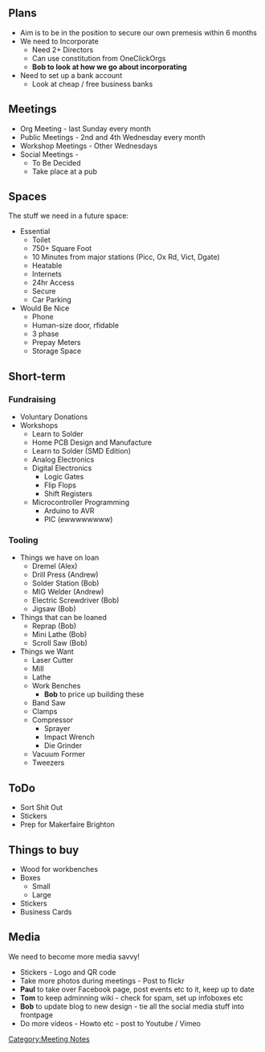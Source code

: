 Plans
-----

-   Aim is to be in the position to secure our own premesis within 6
    months
-   We need to Incorporate
    -   Need 2+ Directors
    -   Can use constitution from OneClickOrgs
    -   **Bob to look at how we go about incorporating**
-   Need to set up a bank account
    -   Look at cheap / free business banks

Meetings
--------

-   Org Meeting - last Sunday every month
-   Public Meetings - 2nd and 4th Wednesday every month
-   Workshop Meetings - Other Wednesdays
-   Social Meetings -
    -   To Be Decided
    -   Take place at a pub

Spaces
------

The stuff we need in a future space:

-   Essential
    -   Toilet
    -   750+ Square Foot
    -   10 Minutes from major stations (Picc, Ox Rd, Vict, Dgate)
    -   Heatable
    -   Internets
    -   24hr Access
    -   Secure
    -   Car Parking
-   Would Be Nice
    -   Phone
    -   Human-size door, rfidable
    -   3 phase
    -   Prepay Meters
    -   Storage Space

Short-term
----------

### Fundraising

-   Voluntary Donations
-   Workshops
    -   Learn to Solder
    -   Home PCB Design and Manufacture
    -   Learn to Solder (SMD Edition)
    -   Analog Electronics
    -   Digital Electronics
        -   Logic Gates
        -   Flip Flops
        -   Shift Registers
    -   Microcontroller Programming
        -   Arduino to AVR
        -   PIC (ewwwwwwww)

### Tooling

-   Things we have on loan
    -   Dremel (Alex)
    -   Drill Press (Andrew)
    -   Solder Station (Bob)
    -   MIG Welder (Andrew)
    -   Electric Screwdriver (Bob)
    -   Jigsaw (Bob)
-   Things that can be loaned
    -   Reprap (Bob)
    -   Mini Lathe (Bob)
    -   Scroll Saw (Bob)
-   Things we Want
    -   Laser Cutter
    -   Mill
    -   Lathe
    -   Work Benches
        -   **Bob** to price up building these
    -   Band Saw
    -   Clamps
    -   Compressor
        -   Sprayer
        -   Impact Wrench
        -   Die Grinder
    -   Vacuum Former
    -   Tweezers

ToDo
----

-   Sort Shit Out
-   Stickers
-   Prep for Makerfaire Brighton

Things to buy
-------------

-   Wood for workbenches
-   Boxes
    -   Small
    -   Large
-   Stickers
-   Business Cards

Media
-----

We need to become more media savvy!

-   Stickers - Logo and QR code
-   Take more photos during meetings - Post to flickr
-   **Paul** to take over Facebook page, post events etc to it, keep up
    to date
-   **Tom** to keep adminning wiki - check for spam, set up infoboxes
    etc
-   **Bob** to update blog to new design - tie all the social media
    stuff into frontpage
-   Do more videos - Howto etc - post to Youtube / Vimeo

[Category:Meeting Notes](Category:Meeting_Notes "wikilink")